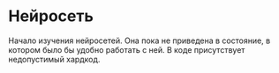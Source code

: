 <h1>Нейросеть</h1>
Начало изучения нейросетей. Она пока не приведена в состояние, в котором было бы удобно работать с ней.
В коде присутствует недопустимый хардкод.
